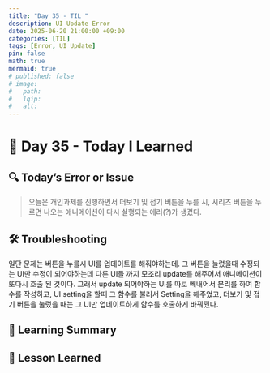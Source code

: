 ```yaml
---
title: "Day 35 - TIL "
description: UI Update Error
date: 2025-06-20 21:00:00 +09:00
categories: [TIL]
tags: [Error, UI Update]
pin: false
math: true
mermaid: true
# published: false
# image:
#   path:
#   lqip: 
#   alt: 
---
```

 
# 📘 Day 35 - Today I Learned

## 🔍 Today’s Error or Issue
> 오늘은 개인과제를 진행하면서 더보기 및 접기 버튼을 누를 시, 시리즈 버튼을 누르면 나오는 애니메이션이 다시 실행되는 에러(?)가 생겼다.

## 🛠️ Troubleshooting
일단 문제는 버튼을 누를시 UI를 업데이트를 해줘야하는데. 그 버튼을 눌렀을때 수정되는 UI만 수정이 되어야하는데 다른 UI들 까지 모조리 update를 해주어서 애니메이션이 또다시 호출 된 것이다. 그래서 update 되어야하는 UI를 따로 빼내어서 분리를 하여 함수를 작성하고, UI setting을 할때 그 함수를 불러서 Setting을 해주었고, 더보기 및 접기 버튼을 눌렀을 때는 그 UI만 업데이트하게 함수를 호출하게 바꿔줬다.

## 📝 Learning Summary


## 📘 Lesson Learned